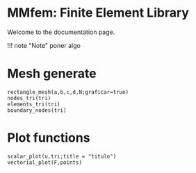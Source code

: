 # MMfem: Finite Element Library

Welcome to the documentation page. 

!!! note "Note"
    poner algo

# Mesh generate
```@docs
rectangle_mesh(a,b,c,d,N;graficar=true)
nodes_tri(tri)
elements_tri(tri)
boundary_nodes(tri)
```

# Plot functions
```@docs
scalar_plot(u,tri;title = "titulo")
vectorial_plot(F,points)
```

